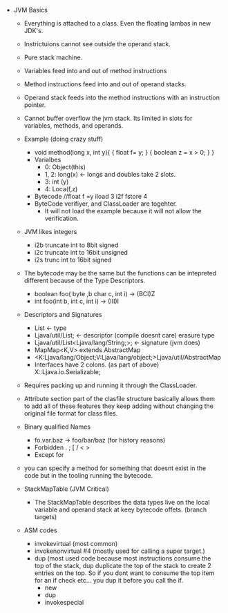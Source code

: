 - JVM Basics
	- Everything is attached to a class. Even the floating lambas in new JDK's.
	- Instrictuions cannot see outside the operand stack.
	- Pure stack machine.
	- Variables feed into and out of method instructions
	- Method instructions feed into and out of operand stacks.
	- Operand stack feeds into the method instructions with an instruction pointer.
	- Cannot buffer overflow the jvm stack. Its limited in slots for variables, methods, and operands.
	- Example (doing crazy stuff)
		- void method(long x, int y){
			{ float f= y; }
	 		{ boolean z = x > 0; }
		}
		- Varialbes
			- 0: Object(this)
			- 1, 2: long(x) <- longs and doubles take 2 slots.
			- 3: int (y)
			- 4: Loca(f,z)
		- Bytecode
			//float f =y
			iload 3
			i2f
			fstore 4
		- ByteCode verifiyer, and ClassLoader are togehter.
			- It will not load the example because it will not allow the verification.
	- JVM likes integers
		- i2b truncate int to 8bit signed
		- i2c truncate int to 16bit unsigned
		- i2s trunc int to 16bit signed
	- The bytecode may be the same but the functions can be intepreted different because of the Type Descriptors.
		- boolean foo( byte ,b char c, int i) -> (BCI)Z
		- int foo(int b, int c, int i) -> (III)I
	- Descriptors and Signatures
		- List<String> <- type
		- Ljava/util/List; <- descriptor (compile doesnt care) erasure type
		- Ljava/util/List<Ljava/lang/String;>; <- signature (jvm does)
		- MapMap<K,V> extends AbstractMap
		- <K:Ljava/lang/Object;V:Ljava/lang/object;>Ljava/util/AbstractMap
		- Interfaces have 2 colons. (as part of above) X::Ljava.io.Serializable;

	- Requires packing up and running it through the ClassLoader.
	- Attribute section part of the clasfile structure basically allows them to add all of these features they keep adding without changing the original file format for class files.
	- Binary qualified Names 
		- fo.var.baz -> foo/bar/baz (for history reasons)
		- Forbidden . ; [ / < >
		- Except for <init> <clinit>
	- you can specify a method for something that doesnt exist in the code but in the tooling running the bytecode.
	- StackMapTable (JVM Critical)
		- The StackMapTable describes the data types live on the local variable and operand stack at keey bytecode offets. (branch targets)
	- ASM codes
		- invokevirtual (most common)
		- invokenonvirtual #4 (mostly used for calling a super target.)
		- dup (most used code because most instructions consume the top of the stack, dup duplicate the top of the stack to create 2 entries on the top. So if you dont want to consume the top item for an if check etc... you dup it before you call the if.
			- new <attribute object type>
			- dup
			- invokespecial <init>